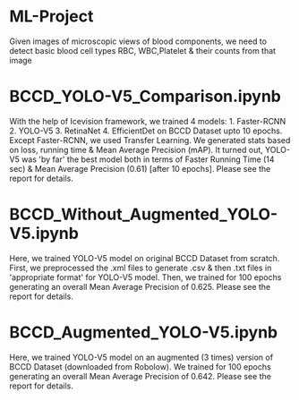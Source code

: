# ML-Project

Given images of microscopic views of blood components, we need to detect basic blood cell types RBC, WBC,Platelet & their counts from that image

# BCCD_YOLO-V5_Comparison.ipynb
With the help of Icevision framework, we trained 4 models:
	1. Faster-RCNN
	2. YOLO-V5
	3. RetinaNet
	4. EfficientDet
on BCCD Dataset upto 10 epochs. Except Faster-RCNN, we used Transfer Learning. We generated stats based on loss, running time & Mean Average Precision (mAP). It turned out, YOLO-V5 was 'by far' the best model both in terms of Faster Running Time (14 sec) & Mean Average Precision (0.61) [after 10 epochs]. Please see the report for details. 
# BCCD_Without_Augmented_YOLO-V5.ipynb
Here, we trained YOLO-V5 model on original BCCD Dataset from scratch. First, we preprocessed the .xml files to generate .csv & then .txt files in 'appropriate format' for YOLO-V5 model. Then, we trained for 100 epochs generating an overall Mean Average Precision of 0.625. Please see the report for details.
# BCCD_Augmented_YOLO-V5.ipynb
Here, we trained YOLO-V5 model on an augmented (3 times) version of BCCD Dataset (downloaded from Robolow). We trained for 100 epochs generating an overall Mean Average Precision of 0.642. Please see the report for details.
